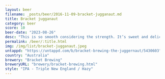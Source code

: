 ```yaml
---
layout: beer
filename: _posts/beer/2016-11-09-bracket-jugganaut.md
title: Bracket jugganaut
category: beer
score: 10
beer-date: "2023-08-26"
desc: "This is so smooth considering the strength. It’s sweet and delicious. Just nothing wrong with this nectar of the gods"
permalink: /beer/:title.html
img: /img/list/bracket-jugganaut.jpeg
untappd: "https://untappd.com/b/bracket-brewing-the-juggernaut/5430603"
country: "Australia"
brewery: "Bracket Brewing"
breweryURL: "brewery/bracket-brewing.html"
style: "IPA - Triple New England / Hazy"
---
```

